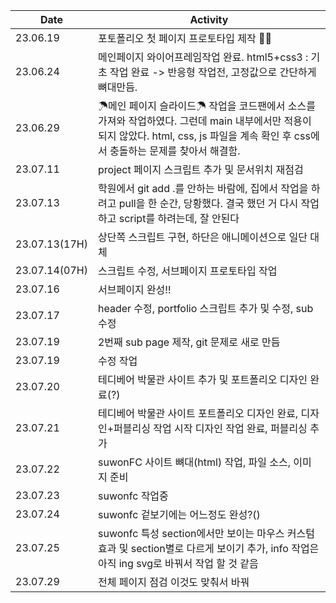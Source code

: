| Date       | Activity                                                     |
|------------|--------------------------------------------------------------|
| 23.06.19   | 포토폴리오 첫 페이지 프로토타입 제작 👏🏻                      |
| 23.06.24   | 메인페이지 와이어프레임작업 완료. html5+css3 : 기초 작업 완료 -> 반응형 작업전, 고정값으로 간단하게 뼈대만듬.  |
| 23.06.29   | ☂메인 페이지 슬라이드☂ 작업을 코드팬에서 소스를 가져와 작업하였다. 그런데 main 내부에서만 적용이 되지 않았다. html, css, js 파일을 계속 확인 후 css에서 충돌하는 문제를 찾아서 해결함. |
| 23.07.11   | project 페이지 스크립트 추가 및 문서위치 재점검                   |
| 23.07.13   | 학원에서 git add .를 안하는 바람에, 집에서 작업을 하려고 pull을 한 순간, 당황했다. 결국 했던 거 다시 작업하고 script를 하려는데, 잘 안된다 |
| 23.07.13(17H) | 상단쪽 스크립트 구현, 하단은 애니메이션으로 일단 대체              |
| 23.07.14(07H) | 스크립트 수정, 서브페이지 프로토타입 작업                        |
| 23.07.16   | 서브페이지 완성!!                                              |
| 23.07.17   | header 수정, portfolio 스크립트 추가 및 수정, sub 수정          |
| 23.07.19   | 2번째 sub page 제작, git 문제로 새로 만듬                       |
| 23.07.19   | 수정 작업                                                     |
| 23.07.20   | 테디베어 박물관 사이트 추가 및 포트폴리오 디자인 완료(?)         |
| 23.07.21   | 테디베어 박물관 사이트 포트폴리오 디자인 완료, 디자인+퍼블리싱 작업 시작 디자인 작업 완료, 퍼블리싱 추가        |
| 23.07.22   | suwonFC 사이트 뼈대(html) 작업, 파일 소스, 이미지 준비            |
| 23.07.23   | suwonfc 작업중                                                |
| 23.07.24   | suwonfc 겉보기에는 어느정도 완성?()                              |
| 23.07.25   | suwonfc 특성 section에서만 보이는 마우스 커스텀 효과 및 section별로 다르게 보이기 추가, info 작업은 아직 ing svg로 바꿔서 작업 할 것 같음 |
| 23.07.29   | 전체 페이지 점검 이것도 맞춰서 바꿔                                |
